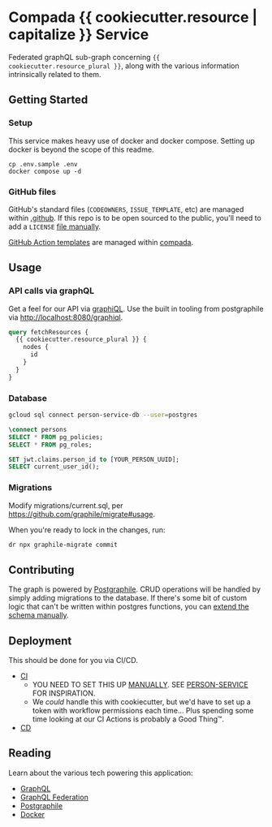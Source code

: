 # Compada {{ cookiecutter.resource | capitalize }} Service

Federated graphQL sub-graph concerning `{{ cookiecutter.resource_plural }}`, along with the various information intrinsically related to them.

## Getting Started

### Setup

This service makes heavy use of docker and docker compose. Setting up docker is beyond the scope of this readme.

```shell
cp .env.sample .env
docker compose up -d
```

### GitHub files

GitHub's standard files (`CODEOWNERS`, `ISSUE_TEMPLATE`, etc) are managed within [.github](https://github.com/compada/.github). If this repo is to be open sourced to the public, you'll need to add a `LICENSE` [file manually](https://docs.github.com/en/communities/setting-up-your-project-for-healthy-contributions/adding-a-license-to-a-repository).

[GitHub Action templates](https://github.com/compada/.github/actions/new) are managed within [compada](https://github.com/compada/compada).

## Usage

### API calls via graphQL

Get a feel for our API via [graphiQL](https://graphiql.compada.dev). Use the built in tooling from postgraphile via <http://localhost:8080/graphiql>.

```graphql
query fetchResources {
  {{ cookiecutter.resource_plural }} {
    nodes {
      id
    }
  }
}
```

### Database

```sh
gcloud sql connect person-service-db --user=postgres
```

```sql
\connect persons
SELECT * FROM pg_policies;
SELECT * FROM pg_roles;

SET jwt.claims.person_id to [YOUR_PERSON_UUID];
SELECT current_user_id();
```

### Migrations

Modify migrations/current.sql, per <https://github.com/graphile/migrate#usage>.

When you're ready to lock in the changes, run:

```sh
dr npx graphile-migrate commit
```

## Contributing

The graph is powered by [Postgraphile](https://www.graphile.org/postgraphile/introduction). CRUD operations will be handled by simply adding migrations to the database. If there's some bit of custom logic that can't be written within postgres functions, you can [extend the schema manually](https://www.graphile.org/postgraphile/make-extend-schema-plugin/).

## Deployment

This should be done for you via CI/CD.

- [CI](./.github/workflows)
  - YOU NEED TO SET THIS UP [MANUALLY](https://github.com/compada/.github/actions/new). SEE [PERSON-SERVICE](https://github.com/compada/person-service) FOR INSPIRATION.
  - We _could_ handle this with cookiecutter, but we'd have to set up a token with workflow permissions each time... Plus spending some time looking at our CI Actions is probably a Good Thing™.
- [CD](https://github.com/compada/cd)

## Reading

Learn about the various tech powering this application:

- [GraphQL](https://graphql.org)
- [GraphQL Federation](https://www.apollographql.com/docs/federation)
- [Postgraphile](https://www.graphile.org/postgraphile/introduction)
- [Docker](https://docs.docker.com/compose/gettingstarted)
